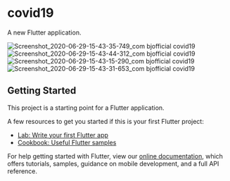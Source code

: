# covid19

A new Flutter application.


![Screenshot_2020-06-29-15-43-35-749_com bjofficial covid19](https://user-images.githubusercontent.com/50042488/86475801-f5698780-bd62-11ea-8995-b7aa12703ccf.png)
![Screenshot_2020-06-29-15-43-44-312_com bjofficial covid19](https://user-images.githubusercontent.com/50042488/86475806-f69ab480-bd62-11ea-8566-e848c5209e8d.png)
![Screenshot_2020-06-29-15-43-15-290_com bjofficial covid19](https://user-images.githubusercontent.com/50042488/86475810-f7334b00-bd62-11ea-8c7f-589877021807.png)
![Screenshot_2020-06-29-15-43-31-653_com bjofficial covid19](https://user-images.githubusercontent.com/50042488/86475811-f7cbe180-bd62-11ea-85e1-26e2872f4ab8.png)

## Getting Started

This project is a starting point for a Flutter application.

A few resources to get you started if this is your first Flutter project:

- [Lab: Write your first Flutter app](https://flutter.dev/docs/get-started/codelab)
- [Cookbook: Useful Flutter samples](https://flutter.dev/docs/cookbook)

For help getting started with Flutter, view our
[online documentation](https://flutter.dev/docs), which offers tutorials,
samples, guidance on mobile development, and a full API reference.
